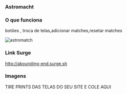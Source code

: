 
### Astromacht

### O que funciona
botões , troca de telas,adicionar matches,resetar matches

![astromatch](https://user-images.githubusercontent.com/94574694/159176456-4cd6cae2-17c9-421f-ab32-6f6256e568ca.png)

### Link Surge 
http://abounding-end.surge.sh

### Imagens
TIRE PRINTS DAS TELAS DO SEU SITE E COLE AQUI
